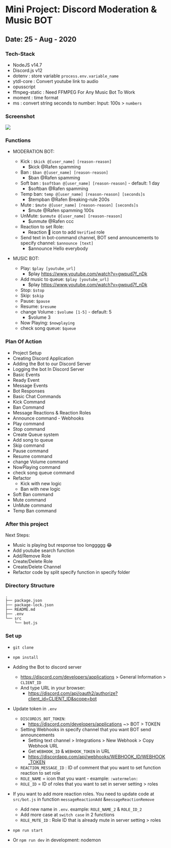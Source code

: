 # Mini Project: Discord Moderation & Music BOT

## Date: 25 - Aug - 2020

### Tech-Stack

- NodeJS v14.7
- Discord.js v12
- dotenv : store variable `process.env.variable_name`
- ytdl-core : Convert youtube link to audio
- opusscript
- ffmpeg-static : Need FFMPEG For Any Music Bot To Work
- moment : time format
- ms : convert string seconds to number: Input: 100s > `numbers`

### Screenshot

<img src="https://i.imgur.com/vSPWEkd.png" />

### Functions

- MODERATION BOT:

  - Kick : `$kick @[user_name] [reason-reason]`
    - \$kick @Rafen spamming
  - Ban : `$ban @[user_name] [reason-reason]`
    - \$ban @Rafen spamming
  - Soft ban : `$softban @[user_name] [reason-reason]` - default: 1 day
    - \$softban @Rafen spamming
  - Temp ban: `temp @[user_name] [reason-reason] [seconds]s`
    - \$tempban @Rafen Breaking-rule 200s
  - Mute : `$mute @[user_name] [reason-reason] [seconds]s`
    - \$mute @Rafen spamming 100s
  - UnMute: `$unmute @[user_name] [reason-reason]`
    - \$unmute @Rafen ccc
  - Reaction to set Role:
    - Reaction :watermelon: icon to add `Verified` role
  - Send text in bot-command channel, BOT send announcements to specify channel: `$announce [text]`
    - \$announce Hello everybody

- MUSIC BOT:
  - Play: `$play [youtube_url]`
    - \$play https://www.youtube.com/watch?v=gwpud7f_nDk
  - Add music to queue: `$play [youtube_url]`
    - \$play https://www.youtube.com/watch?v=gwpud7f_nDk
  - Stop: `$stop`
  - Skip: `$skip`
  - Pause: `$pause`
  - Resume: `$resume`
  - change Volume : `$volume [1-5]` - default: 5
    - \$volume 3
  - Now Playing: `$nowplaying`
  - check song queue: `$queue`

### Plan Of Action

- Project Setup
- Creating Discord Application
- Adding the Bot to our Discord Server
- Logging the bot In Discord Server
- Basic Events
- Ready Event
- Message Events
- Bot Responses
- Basic Chat Commands
- Kick Command
- Ban Command
- Message Reactions & Reaction Roles
- Announce command - Webhooks
- Play command
- Stop command
- Create Queue system
- Add song to queue
- Skip command
- Pause command
- Resume command
- change Volume command
- NowPlaying command
- check song queue command
- Refactor
  - Kick with new logic
  - Ban with new logic
- Soft Ban command
- Mute command
- UnMute command
- Temp Ban command

### After this project

Next Steps:

- Music is playing but response too longgggg 😂
- Add youtube search function
- Add/Remove Role
- Create/Delete Role
- Create/Delete Channel
- Refactor code by split specify function in specify folder

### Directory Structure

```
.
├── package.json
├── package-lock.json
├── README.md
├── .env
└── src
    └── bot.js
```

### Set up

- `git clone`
- `npm install`

- Adding the Bot to discord server
  - https://discord.com/developers/applications > General Information > `CLIENT_ID`
  - And type URL in your browser:
    - https://discord.com/api/oauth2/authorize?client_id=CLIENT_ID&scope=bot
- Update token in `.env`

  - `DISCORDJS_BOT_TOKEN`:
    - https://discord.com/developers/applications ~> BOT > TOKEN
  - Setting Webhooks in specify channel that you want BOT send announcements
    - Setting text channel > Integrations > New Webhook > Copy Webhook URL
    - Get `WEBHOOK_ID` & `WEBHOOK_TOKEN` in URL
    - https://discordapp.com/api/webhooks/WEBHOOK_ID/WEBHOOK_TOKEN
  - `REACTION_MESSAGE_ID` : ID of comment that you want to set function reaction to set role
  - `ROLE_NAME` = icon that you want - example: `:watermelon:`
  - `ROLE_ID` = ID of roles that you want to set in server setting > roles

- If you want to add more reaction roles. You need to update code at `src/bot.js` in function `messageReactionAdd` &`messageReactionRemove`

  - Add new name in `.env`. example: `ROLE_NAME_2` & `ROLE_ID_2`
  - Add more case at `switch case` in 2 functions
  - `ROLE_MUTE_ID` : Role ID that is already mute in server setting > roles

- `npm run start`
- Or `npm run dev` in development: nodemon

